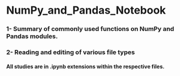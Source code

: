 # NumPy_and_Pandas_Notebook
### 1- Summary of commonly used functions on NumPy and Pandas modules.
### 2- Reading and editing of various file types

#### All studies are in .ipynb extensions within the respective files.
